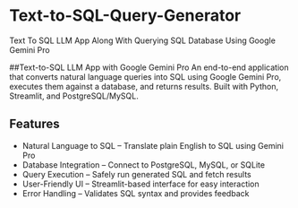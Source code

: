 # Text-to-SQL-Query-Generator
Text To SQL LLM App Along With Querying SQL Database Using Google Gemini Pro

##Text-to-SQL LLM App with Google Gemini Pro
An end-to-end application that converts natural language queries into SQL using Google Gemini Pro, executes them against a database, and returns results. Built with Python, Streamlit, and PostgreSQL/MySQL.

## Features
- Natural Language to SQL – Translate plain English to SQL using Gemini Pro
- Database Integration – Connect to PostgreSQL, MySQL, or SQLite
- Query Execution – Safely run generated SQL and fetch results
- User-Friendly UI – Streamlit-based interface for easy interaction
- Error Handling – Validates SQL syntax and provides feedback

